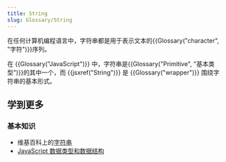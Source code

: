 ```yaml
---
title: String
slug: Glossary/String
---
```

在任何计算机编程语言中，字符串都是用于表示文本的{{Glossary("character", "字符")}}序列。

在 {{Glossary("JavaScript")}} 中，字符串是{{Glossary("Primitive", "基本类型")}}的其中一个，而 {{jsxref("String")}} 是 {{Glossary("wrapper")}} 围绕字符串的基本形式。

## 学到更多

### 基本知识

- 维基百科上的[字符串](https://zh.wikipedia.org/wiki/字符串)
- [JavaScript 数据类型和数据结构](/zh-CN/docs/Web/JavaScript/Data_structures#String_type)
